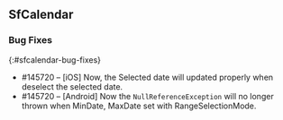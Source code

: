 ## SfCalendar

### Bug Fixes
{:#sfcalendar-bug-fixes}

* \#145720 – [iOS] Now, the Selected date will updated properly when deselect the selected date.
* \#145720 – [Android] Now the `NullReferenceException` will no longer thrown when MinDate, MaxDate set with RangeSelectionMode.